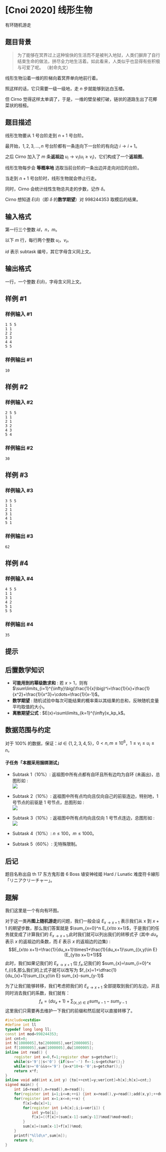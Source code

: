 # [Cnoi 2020] 线形生物

有环随机游走
## 题目背景

> 为了能够在冥界过上这种愉快的生活而不是被判入地狱，人类们摒弃了自行结束生命的做法，拼尽全力地生活着。如此看来，人类似乎也显得有些积极与可爱了呢。  （射命丸文） 

线形生物沿着一维的阶梯向着冥界单向地前行着。

照这样的话，它只需要一级一级地，走 $n$ 步就能够到达白玉楼。

但 Cirno 觉得这样太单调了，于是，一维的壁垒被打破，链状的道路生出了花椰菜状的枝桠。

## 题目描述

线形生物要从 $1$ 号台阶走到 $n+1$ 号台阶。

最开始，$1,2,3,\ldots,n$ 号台阶都有一条连向下一台阶的有向边 $i\rightarrow i+1$。

之后 Cirno 加入了 $m$ 条**返祖边** $u_i \rightarrow v_i (u_i \ge v_i)$，它们构成了一个**返祖图**。

线形生物每步会 **等概率地** 选取当前台阶的一条出边并走向对应的台阶。

当走到 $n+1$ 号台阶时，线形生物就会停止行走。

同时，Cirno 会统计线性生物总共走的步数，记作 $\delta$。

Cirno 想知道 $E(\delta)$（即 $\delta$ 的**数学期望**）对 $998244353$ 取模后的结果。

## 输入格式

第一行三个整数 $id$，$n$，$m$。

以下 $m$ 行，每行两个整数 $u_i$，$v_i$。

$id$ 表示 subtask 编号，其它字母含义同上文。

## 输出格式

一行，一个整数 $E(\delta)$，字母含义同上文。

## 样例 #1

### 样例输入 #1

```
1 5 5
1 1
2 2
3 3
4 4
5 5
```

### 样例输出 #1

```
10
```

## 样例 #2

### 样例输入 #2

```
2 5 5
1 1
2 1
3 2
4 3
5 4
```

### 样例输出 #2

```
30
```

## 样例 #3

### 样例输入 #3

```
3 5 5
1 1
2 1
3 1
4 1
5 1
```

### 样例输出 #3

```
62
```

## 样例 #4

### 样例输入 #4

```
4 5 5
1 1
3 1
4 2
5 1
5 5
```

### 样例输出 #4

```
35
```

## 提示

## 后置数学知识
 - **可能用到的幂级数求和** : 若 $x>1$，则有 $\sum\limits_{i=1}^{\infty}\big(\frac{1}{x}\big)^i=\frac{1}{x}+\frac{1}{x^2}+\frac{1}{x^3}+\cdots=\frac{1}{x-1}$。
 - **数学期望** : 随机试验中每次可能结果的概率乘以其结果的总和，反映随机变量平均取值的大小。
 - **离散期望公式** : $E(x)=\sum\limits_{k=1}^{\infty}x_kp_k$。
 
## 数据范围与约定

对于 $100\%$ 的数据，保证：$id \in \{1,2,3,4,5\}$，$0 < n,m \le 10^6$，$1 \le v_i \le u_i \le n$。

#### 子任务「本题采用捆绑测试」

 - Subtask 1（$10\%$）: 返祖图中所有点都有自环且所有边均为自环 (未画出)，总图形如 :  
 ![](https://cdn.luogu.com.cn/upload/image_hosting/6fikv6ft.png)
   
 - Subtask 2（$10\%$）: 返祖图中所有点均向且仅向自己的前驱连边，特别地，$1$ 号节点的前驱是 $1$ 号节点，总图形如 :  
   ![](https://cdn.luogu.com.cn/upload/image_hosting/6rc9dazb.png)
 
 - Subtask 3（$10\%$）: 返祖图中所有点均向且仅向 $1$ 号节点连边，总图形如 :  
 ![](https://cdn.luogu.com.cn/upload/image_hosting/wup1ctvu.png)
 
 - Subtask 4（$10\%$）: $n \le 100$，$m \le 1000$。
 
 - Subtask 5（$60\%$）: 无特殊限制。
 
 ## 后记
 
  题目名称出自 th 17 东方鬼形兽 6 Boss 埴安神袿姬 Hard / Lunatic 难度符卡線形「リニアクリーチャー」。

## 题解
我们这里是一个有向有环图。

对于这一类再**图上随机游走**的问题，我们一般会设 $E_{x\to x+1}$ 表示我们从 x 到 $x+1$ 的期望步数，那么我们答案就是 $\sum_{x=0}^n E_{x\to x+1}$，于是我们的任务就变成了计算我们的 $E_{x\to x+1}$,此时我们就可以列出我们的转移式子 (其中 $du_x$ 表示 $x$ 的返祖边的条数，而 $E$ 表示 $x$ 的返祖边的边集) :
$$E_{x\to x+1}=\frac{1}{du_x+1}\times1+\frac{1}{du_x+1}\sum_{(x,y)\in E}(E_{y\to x+1}+1)$$
此时，我们如果记我们的 $E_{x\to x+1}$ 位 $f_{x}$,记我们的 $sum_{x}=\sum_{i=0}^x f_{i}$,那么我们的上式子就可以改写为
$f_{x}=1+\dfrac{1}{du_{x}+1}\sum_{(x,y)\in E} sum_{x}-sum_{y-1}$

为了让我们能够转移，我们考虑把我们的 $E_{x\to x+1}$ 全部提取到我们的左边，并且同时消去我们的系数，我们就有：
$$
f_{x}=(du_{x}+1)+\sum_{(x,y)\in E}sum_{x-1}-sum_{y-1}
$$
这里我们只需要再去维护一下我们的前缀和然后就可以直接转移了。

```cpp
#include<cstdio>
#define int ll
typedef long long ll;
const int mod=998244353;
int cnt=0;
int h[1000005],to[2000005],ver[2000005];
int f[1000005],sum[1000005],du[1000005];
inline int read() {
	register int x=0,f=1;register char s=getchar();
	while(s>'9'||s<'0') {if(s=='-') f=-1;s=getchar();}
	while(s>='0'&&s<='9') {x=x*10+s-'0';s=getchar();}
	return x*f;
}
inline void add(int x,int y) {to[++cnt]=y;ver[cnt]=h[x];h[x]=cnt;}
signed main() {
	int id=read(),n=read(),m=read();
	for(register int i=1;i<=m;++i) {int x=read(),y=read();add(x,y);++du[x];}
	for(register int x=1;x<=n;++x) {
		f[x]=du[x]+1;
		for(register int i=h[x];i;i=ver[i]) {
			int y=to[i];
			f[x]=((f[x]+(sum[x-1]-sum[y-1])%mod)%mod+mod);
		}
		sum[x]=(sum[x-1]+f[x])%mod;
	}
	printf("%lld\n",sum[n]); 
	return 0;
}
```